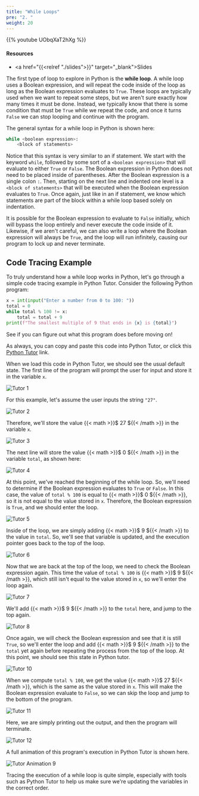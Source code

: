 ```yaml
---
title: "While Loops"
pre: "2. "
weight: 20
---
```


{{% youtube UObqXaT2hXg %}}

#### Resources

* <a href="{{<relref "./slides">}}" target="_blank">Slides</a>

The first type of loop to explore in Python is the **while loop**. A while loop uses a Boolean expression, and will repeat the code inside of the loop as long as the Boolean expression evaluates to `True`. These loops are typically used when we want to repeat some steps, but we aren't sure exactly how many times it must be done. Instead, we typically know that there is some condition that must be `True` while we repeat the code, and once it turns `False` we can stop looping and continue with the program.

The general syntax for a while loop in Python is shown here:

```python
while <boolean expression>:
    <block of statements>
```

Notice that this syntax is very similar to an if statement. We start with the keyword `while`, followed by some sort of a `<boolean expression>` that will evaluate to either `True` or `False`. The Boolean expression in Python does not need to be placed inside of parentheses. After the Boolean expression is a single colon `:`. Then, starting on the next line and indented one level is a `<block of statements>` that will be executed when the Boolean expression evaluates to `True`. Once again, just like in an if statement, we know which statements are part of the block within a while loop based solely on indentation. 

It is possible for the Boolean expression to evaluate to `False` initially, which will bypass the loop entirely and never execute the code inside of it. Likewise, if we aren't careful, we can also write a loop where the Boolean expression will always be `True`, and the loop will run infinitely, causing our program to lock up and never terminate. 

## Code Tracing Example

To truly understand how a while loop works in Python, let's go through a simple code tracing example in Python Tutor. Consider the following Python program:

```python
x = int(input("Enter a number from 0 to 100: "))
total = 0
while total % 100 != x:
    total = total + 9
print(f"The smallest multiple of 9 that ends in {x} is {total}")
```

See if you can figure out what this program does before moving on!

As always, you can copy and paste this code into Python Tutor, or click this [Python Tutor](https://pythontutor.com/visualize.html#code=x%20%3D%20int%28input%28%22Enter%20a%20number%20from%200%20to%20100%3A%20%22%29%29%0Atotal%20%3D%200%0Awhile%20total%20%25%20100%20!%3D%20x%3A%0A%20%20%20%20total%20%3D%20total%20%2B%209%0Aprint%28f%22The%20smallest%20multiple%20of%209%20that%20ends%20in%20%7Bx%7D%20is%20%7Btotal%7D%22%29&cumulative=false&curInstr=0&heapPrimitives=nevernest&mode=display&origin=opt-frontend.js&py=3&rawInputLstJSON=%5B%5D&textReferences=false) link.

When we load this code in Python Tutor, we should see the usual default state. The first line of the program will prompt the user for input and store it in the variable `x`. 

![Tutor 1](/images/05/tutor9_1.png?classes=border,shadow)

For this example, let's assume the user inputs the string `"27"`.

![Tutor 2](/images/05/tutor9_2.png?classes=border,shadow)

Therefore, we'll store the value {{< math >}}$ 27 ${{< /math >}} in the variable `x`. 

![Tutor 3](/images/05/tutor9_3.png?classes=border,shadow)

The next line will store the value {{< math >}}$ 0 ${{< /math >}} in the variable `total`, as shown here:

![Tutor 4](/images/05/tutor9_4.png?classes=border,shadow)

At this point, we've reached the beginning of the while loop. So, we'll need to determine if the Boolean expression evaluates to `True` or `False`. In this case, the value of `total % 100` is equal to {{< math >}}$ 0 ${{< /math >}}, so it is not equal to the value stored in `x`. Therefore, the Boolean expression is `True`, and we should enter the loop.

![Tutor 5](/images/05/tutor9_5.png?classes=border,shadow)

Inside of the loop, we are simply adding {{< math >}}$ 9 ${{< /math >}} to the value in `total`. So, we'll see that variable is updated, and the execution pointer goes back to the top of the loop. 

![Tutor 6](/images/05/tutor9_6.png?classes=border,shadow)

Now that we are back at the top of the loop, we need to check the Boolean expression again. This time the value of `total % 100` is {{< math >}}$ 9 ${{< /math >}}, which still isn't equal to the value stored in `x`, so we'll enter the loop again.

![Tutor 7](/images/05/tutor9_7.png?classes=border,shadow) 

We'll add {{< math >}}$ 9 ${{< /math >}} to the `total` here, and jump to the top again.

![Tutor 8](/images/05/tutor9_8.png?classes=border,shadow) 

Once again, we will check the Boolean expression and see that it is still `True`, so we'll enter the loop and add {{< math >}}$ 9 ${{< /math >}} to the `total` yet again before repeating the process from the top of the loop. At this point, we should see this state in Python tutor.

![Tutor 10](/images/05/tutor9_10.png?classes=border,shadow)

When we compute `total % 100`, we get the value {{< math >}}$ 27 ${{< /math >}}, which is the same as the value stored in `x`. This will make the Boolean expression evaluate to `False`, so we can skip the loop and jump to the bottom of the program.

![Tutor 11](/images/05/tutor9_11.png?classes=border,shadow) 

Here, we are simply printing out the output, and then the program will terminate.

![Tutor 12](/images/05/tutor9_12.png?classes=border,shadow) 

A full animation of this program's execution in Python Tutor is shown here.

![Tutor Animation 9](/images/05/tutor9.gif?classes=border,shadow)

Tracing the execution of a while loop is quite simple, especially with tools such as Python Tutor to help us make sure we're updating the variables in the correct order. 